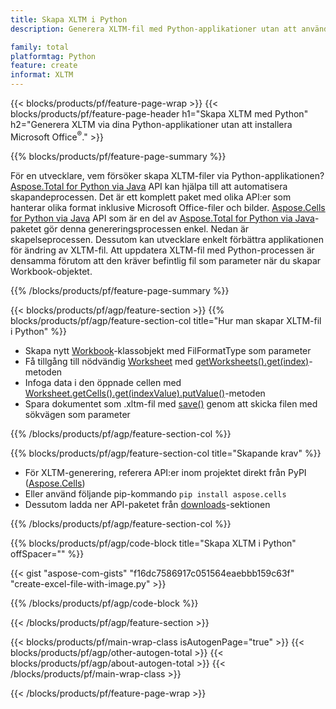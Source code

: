 ```yaml
---
title: Skapa XLTM i Python
description: Generera XLTM-fil med Python-applikationer utan att använda Microsoft Office. 

family: total
platformtag: Python
feature: create
informat: XLTM
---
```

{{< blocks/products/pf/feature-page-wrap >}}
{{< blocks/products/pf/feature-page-header h1="Skapa XLTM med Python" h2="Generera XLTM via dina Python-applikationer utan att installera Microsoft Office<sup>&reg;</sup>." >}}

{{% blocks/products/pf/feature-page-summary %}}

För en utvecklare, vem försöker skapa XLTM-filer via Python-applikationen? [Aspose.Total for Python via Java](https://products.aspose.com/total/python-java/) API kan hjälpa till att automatisera skapandeprocessen. Det är ett komplett paket med olika API:er som hanterar olika format inklusive Microsoft Office-filer och bilder. [Aspose.Cells for Python via Java](https://products.aspose.com/cells/python-java/) API som är en del av [Aspose.Total for Python via Java](https://products.aspose.com/total/python-java/)-paketet gör denna genereringsprocessen enkel. Nedan är skapelseprocessen. Dessutom kan utvecklare enkelt förbättra applikationen för ändring av XLTM-fil. Att uppdatera XLTM-fil med Python-processen är densamma förutom att den kräver befintlig fil som parameter när du skapar Workbook-objektet.

{{% /blocks/products/pf/feature-page-summary %}}

{{< blocks/products/pf/agp/feature-section >}}
{{% blocks/products/pf/agp/feature-section-col title="Hur man skapar XLTM-fil i Python" %}}

- Skapa nytt [Workbook](https://reference.aspose.com/cells/python/asposecells.api/Workbook)-klassobjekt med FilFormatType som parameter
- Få tillgång till nödvändig [Worksheet](https://reference.aspose.com/cells/python/asposecells.api/Worksheet) med [getWorksheets().get(index)](https://reference.aspose.com/cells/python/asposecells.api/workbook#Worksheets)-metoden
- Infoga data i den öppnade cellen med [Worksheet.getCells().get(indexValue).putValue()](https://reference.aspose.com/cells/python/asposecells.api/worksheet#Cells)-metoden
- Spara dokumentet som .xltm-fil med [save()](https://reference.aspose.com/cells/python/asposecells.api/workbook#save(java.lang.String)) genom att skicka filen med sökvägen som parameter

{{% /blocks/products/pf/agp/feature-section-col %}}

{{% blocks/products/pf/agp/feature-section-col title="Skapande krav" %}}

- För XLTM-generering, referera API:er inom projektet direkt från PyPI ([Aspose.Cells](https://pypi.org/project/aspose-cells/))
- Eller använd följande pip-kommando ```pip install aspose.cells``` 
- Dessutom ladda ner API-paketet från [downloads](https://releases.aspose.comcells/python-java)-sektionen 

{{% /blocks/products/pf/agp/feature-section-col %}}

{{% blocks/products/pf/agp/code-block title="Skapa XLTM i Python" offSpacer="" %}}

{{< gist "aspose-com-gists" "f16dc7586917c051564eaebbb159c63f" "create-excel-file-with-image.py" >}}

{{% /blocks/products/pf/agp/code-block %}}

{{< /blocks/products/pf/agp/feature-section >}}

{{< blocks/products/pf/main-wrap-class isAutogenPage="true" >}}
{{< blocks/products/pf/agp/other-autogen-total >}}
{{< blocks/products/pf/agp/about-autogen-total >}}
{{< /blocks/products/pf/main-wrap-class >}}

{{< /blocks/products/pf/feature-page-wrap >}}